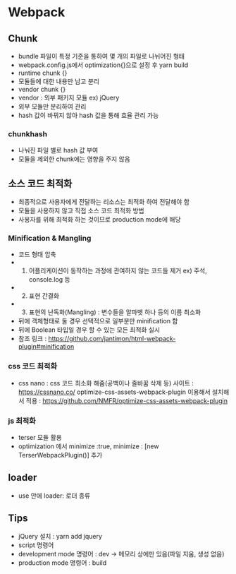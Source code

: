 # Webpack

## Chunk

- bundle 파일이 특정 기준을 통하여 몇 개의 파일로 나뉘어진 형태
- webpack.config.js에서 optimization{}으로 설정 후 yarn build
- runtime chunk {}
- 모듈들에 대한 내용만 남고 분리
- vendor chunk {}
- vendor : 외부 패키지 모듈 ex) jQuery
- 외부 모듈만 분리하여 관리
- hash 값이 바뀌지 않아 hash 값을 통해 효율 관리 가능

### chunkhash

- 나눠진 파일 별로 hash 값 부여
- 모듈을 제외한 chunk에는 영향을 주지 않음

## 소스 코드 최적화

- 최종적으로 사용자에게 전달하는 리소스는 최적화 하여 전달해야 함
- 모듈을 사용하지 않고 직접 소스 코드 최적화 방법
- 사용자를 위해 최적화 하는 것이므로 production mode에 해당

### Minification & Mangling

- 코드 형태 압축
- 1. 어플리케이션이 동작하는 과정에 관여하지 않는 코드들 제거 ex) 주석, console.log 등
- 2. 표현 간결화
- 3. 표현의 난독화(Mangling) : 변수들을 알파벳 하나 등의 이름 최소화
- 뒤에 객체형태로 둘 경우 선택적으로 일부분만 minification 함
- 뒤에 Boolean 타입일 경우 할 수 있는 모든 최적화 실시
- 참조 링크 : https://github.com/jantimon/html-webpack-plugin#minification

### css 코드 최적화

- css nano : css 코드 최소화 해줌(공백이나 줄바꿈 삭제 등)
  사이트 : https://cssnano.co/
  optimize-css-assets-webpack-plugin 이용해서 설치해서 적용
  : https://github.com/NMFR/optimize-css-assets-webpack-plugin

### js 최적화

- terser 모듈 활용
- optimization 에서 minimize :true, minimize : [new TerserWebpackPlugin()] 추가

## loader

- use 안에 loader: 로더 종류

## Tips

- jQuery 설치 : yarn add jquery
- script 명령어
- development mode 명령어 : dev -> 메모리 상에만 있음(파일 지움, 생성 없음)
- production mode 명령어 : build
